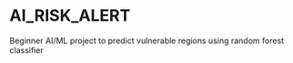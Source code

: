 # AI_RISK_ALERT
Beginner AI/ML project to predict vulnerable regions using random forest classifier
